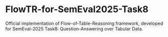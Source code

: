 # FlowTR-for-SemEval2025-Task8
Official implementation of Flow-of-Table-Reasoning framework, developed for SemEval-2025 Task8: Question-Answering over Tabular Data. 
